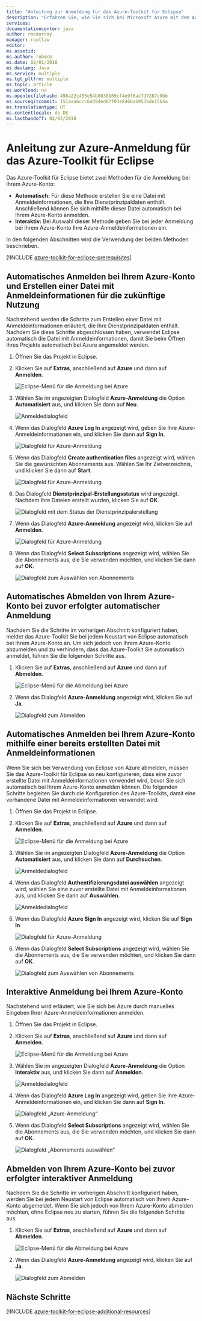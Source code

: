 ```yaml
---
title: "Anleitung zur Anmeldung für das Azure-Toolkit für Eclipse"
description: "Erfahren Sie, wie Sie sich bei Microsoft Azure mit dem Azure-Toolkit für Eclipse anmelden."
services: 
documentationcenter: java
author: rmcmurray
manager: routlaw
editor: 
ms.assetid: 
ms.author: robmcm
ms.date: 02/01/2018
ms.devlang: Java
ms.service: multiple
ms.tgt_pltfrm: multiple
ms.topic: article
ms.workload: na
ms.openlocfilehash: 498a22c455e54b8038169cf4e9f6ac7d7287c0bb
ms.sourcegitcommit: 151aaa6ccc64d94ed67f03e846bab953bde15b4a
ms.translationtype: HT
ms.contentlocale: de-DE
ms.lasthandoff: 02/03/2018
---
```

# <a name="azure-sign-in-instructions-for-the-azure-toolkit-for-eclipse"></a>Anleitung zur Azure-Anmeldung für das Azure-Toolkit für Eclipse

Das Azure-Toolkit für Eclipse bietet zwei Methoden für die Anmeldung bei Ihrem Azure-Konto:

  * **Automatisch:** Für diese Methode erstellen Sie eine Datei mit Anmeldeinformationen, die Ihre Dienstprinzipaldaten enthält. Anschließend können Sie sich mithilfe dieser Datei automatisch bei Ihrem Azure-Konto anmelden.
  * **Interaktiv:** Bei Auswahl dieser Methode geben Sie bei jeder Anmeldung bei Ihrem Azure-Konto Ihre Azure-Anmeldeinformationen ein.

In den folgenden Abschnitten wird die Verwendung der beiden Methoden beschrieben.

[!INCLUDE [azure-toolkit-for-eclipse-prerequisites](../includes/azure-toolkit-for-eclipse-prerequisites.md)]

## <a name="signing-into-your-azure-account-automatically-and-creating-a-credentials-file-to-use-in-the-future"></a>Automatisches Anmelden bei Ihrem Azure-Konto und Erstellen einer Datei mit Anmeldeinformationen für die zukünftige Nutzung

Nachstehend werden die Schritte zum Erstellen einer Datei mit Anmeldeinformationen erläutert, die Ihre Dienstprinzipaldaten enthält. Nachdem Sie diese Schritte abgeschlossen haben, verwendet Eclipse automatisch die Datei mit Anmeldeinformationen, damit Sie beim Öffnen Ihres Projekts automatisch bei Azure angemeldet werden.

1. Öffnen Sie das Projekt in Eclipse.

1. Klicken Sie auf **Extras**, anschließend auf **Azure** und dann auf **Anmelden**.

   ![Eclipse-Menü für die Anmeldung bei Azure][A01]

1. Wählen Sie im angezeigten Dialogfeld **Azure-Anmeldung** die Option **Automatisiert** aus, und klicken Sie dann auf **Neu**.

   ![Anmeldedialogfeld][A02]

1. Wenn das Dialogfeld **Azure Log In** angezeigt wird, geben Sie Ihre Azure-Anmeldeinformationen ein, und klicken Sie dann auf **Sign In**.

   ![Dialogfeld für Azure-Anmeldung][A03]

1. Wenn das Dialogfeld **Create authentication files** angezeigt wird, wählen Sie die gewünschten Abonnements aus. Wählen Sie Ihr Zielverzeichnis, und klicken Sie dann auf **Start**.

   ![Dialogfeld für Azure-Anmeldung][A04]

1. Das Dialogfeld **Dienstprinzipal-Erstellungsstatus** wird angezeigt. Nachdem Ihre Dateien erstellt wurden, klicken Sie auf **OK**.

   ![Dialogfeld mit dem Status der Dienstprinzipalerstellung][A05]

1. Wenn das Dialogfeld **Azure-Anmeldung** angezeigt wird, klicken Sie auf **Anmelden**.

   ![Dialogfeld für Azure-Anmeldung][A06]

1. Wenn das Dialogfeld **Select Subscriptions** angezeigt wird, wählen Sie die Abonnements aus, die Sie verwenden möchten, und klicken Sie dann auf **OK**.

   ![Dialogfeld zum Auswählen von Abonnements][A07]

## <a name="signing-out-of-your-azure-account-when-you-signed-in-automatically"></a>Automatisches Abmelden von Ihrem Azure-Konto bei zuvor erfolgter automatischer Anmeldung

Nachdem Sie die Schritte im vorherigen Abschnitt konfiguriert haben, meldet das Azure-Toolkit Sie bei jedem Neustart von Eclipse automatisch bei Ihrem Azure-Konto an. Um sich jedoch von Ihrem Azure-Konto abzumelden und zu verhindern, dass das Azure-Toolkit Sie automatisch anmeldet, führen Sie die folgenden Schritte aus.

1. Klicken Sie auf **Extras**, anschließend auf **Azure** und dann auf **Abmelden**.

   ![Eclipse-Menü für die Abmeldung bei Azure][L01]

1. Wenn das Dialogfeld **Azure-Anmeldung** angezeigt wird, klicken Sie auf **Ja**.

   ![Dialogfeld zum Abmelden][L03]

## <a name="signing-into-your-azure-account-automatically-using-a-credentials-file-which-you-have-already-created"></a>Automatisches Anmelden bei Ihrem Azure-Konto mithilfe einer bereits erstellten Datei mit Anmeldeinformationen

Wenn Sie sich bei Verwendung von Eclipse von Azure abmelden, müssen Sie das Azure-Toolkit für Eclipse so neu konfigurieren, dass eine zuvor erstellte Datei mit Anmeldeinformationen verwendet wird, bevor Sie sich automatisch bei Ihrem Azure-Konto anmelden können. Die folgenden Schritte begleiten Sie durch die Konfiguration des Azure-Toolkits, damit eine vorhandene Datei mit Anmeldeinformationen verwendet wird.

1. Öffnen Sie das Projekt in Eclipse.

1. Klicken Sie auf **Extras**, anschließend auf **Azure** und dann auf **Anmelden**.

   ![Eclipse-Menü für die Anmeldung bei Azure][A01]

1. Wählen Sie im angezeigten Dialogfeld **Azure-Anmeldung** die Option **Automatisiert** aus, und klicken Sie dann auf **Durchsuchen**.

   ![Anmeldedialogfeld][A02]

1. Wenn das Dialogfeld **Authentifizierungsdatei auswählen** angezeigt wird, wählen Sie eine zuvor erstellte Datei mit Anmeldeinformationen aus, und klicken Sie dann auf **Auswählen**.

   ![Anmeldedialogfeld][A08]

1. Wenn das Dialogfeld **Azure Sign In** angezeigt wird, klicken Sie auf **Sign In**.

   ![Dialogfeld für Azure-Anmeldung][A06]

1. Wenn das Dialogfeld **Select Subscriptions** angezeigt wird, wählen Sie die Abonnements aus, die Sie verwenden möchten, und klicken Sie dann auf **OK**.

   ![Dialogfeld zum Auswählen von Abonnements][A07]

## <a name="signing-into-your-azure-account-interactively"></a>Interaktive Anmeldung bei Ihrem Azure-Konto

Nachstehend wird erläutert, wie Sie sich bei Azure durch manuelles Eingeben Ihrer Azure-Anmeldeinformationen anmelden.

1. Öffnen Sie das Projekt in Eclipse.

1. Klicken Sie auf **Extras**, anschließend auf **Azure** und dann auf **Anmelden**.

   ![Eclipse-Menü für die Anmeldung bei Azure][I01]

1. Wählen Sie im angezeigten Dialogfeld **Azure-Anmeldung** die Option **Interaktiv** aus, und klicken Sie dann auf **Anmelden**.

   ![Anmeldedialogfeld][I02]

1. Wenn das Dialogfeld **Azure Log In** angezeigt wird, geben Sie Ihre Azure-Anmeldeinformationen ein, und klicken Sie dann auf **Sign In**.

   ![Dialogfeld „Azure-Anmeldung“][I03]

1. Wenn das Dialogfeld **Select Subscriptions** angezeigt wird, wählen Sie die Abonnements aus, die Sie verwenden möchten, und klicken Sie dann auf **OK**.

   ![Dialogfeld „Abonnements auswählen“][I04]

## <a name="signing-out-of-your-azure-account-when-you-signed-in-interactively"></a>Abmelden von Ihrem Azure-Konto bei zuvor erfolgter interaktiver Anmeldung

Nachdem Sie die Schritte im vorherigen Abschnitt konfiguriert haben, werden Sie bei jedem Neustart von Eclipse automatisch von Ihrem Azure-Konto abgemeldet. Wenn Sie sich jedoch von Ihrem Azure-Konto abmelden möchten, ohne Eclipse neu zu starten, führen Sie die folgenden Schritte aus.

1. Klicken Sie auf **Extras**, anschließend auf **Azure** und dann auf **Abmelden**.

   ![Eclipse-Menü für die Abmeldung bei Azure][L01]

1. Wenn das Dialogfeld **Azure-Anmeldung** angezeigt wird, klicken Sie auf **Ja**.

   ![Dialogfeld zum Abmelden][L02]

## <a name="next-steps"></a>Nächste Schritte

[!INCLUDE [azure-toolkit-for-eclipse-additional-resources](../includes/azure-toolkit-for-eclipse-additional-resources.md)]

<!-- URL List -->


<!-- IMG List -->

[I01]: media/azure-toolkit-for-eclipse-sign-in-instructions/I01.png
[I02]: media/azure-toolkit-for-eclipse-sign-in-instructions/I02.png
[I03]: media/azure-toolkit-for-eclipse-sign-in-instructions/I03.png
[I04]: media/azure-toolkit-for-eclipse-sign-in-instructions/I04.png

[A01]: media/azure-toolkit-for-eclipse-sign-in-instructions/A01.png
[A02]: media/azure-toolkit-for-eclipse-sign-in-instructions/A02.png
[A03]: media/azure-toolkit-for-eclipse-sign-in-instructions/A03.png
[A04]: media/azure-toolkit-for-eclipse-sign-in-instructions/A04.png
[A05]: media/azure-toolkit-for-eclipse-sign-in-instructions/A05.png
[A06]: media/azure-toolkit-for-eclipse-sign-in-instructions/A06.png
[A07]: media/azure-toolkit-for-eclipse-sign-in-instructions/A07.png
[A08]: media/azure-toolkit-for-eclipse-sign-in-instructions/A08.png

[L01]: media/azure-toolkit-for-eclipse-sign-in-instructions/L01.png
[L02]: media/azure-toolkit-for-eclipse-sign-in-instructions/L02.png
[L03]: media/azure-toolkit-for-eclipse-sign-in-instructions/L03.png
